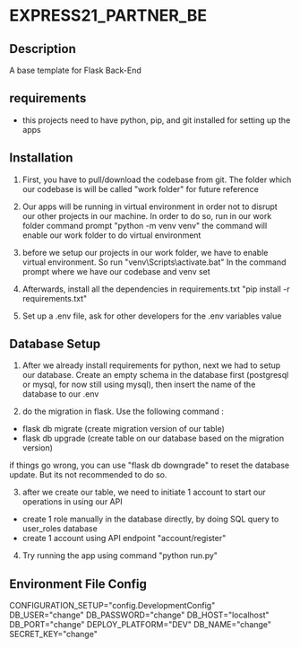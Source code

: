 # EXPRESS21_PARTNER_BE

## Description
A base template for Flask Back-End

## requirements
- this projects need to have python, pip, and git installed for setting up the apps

## Installation
1. First, you have to pull/download the codebase from git. The folder which our codebase is will be called "work folder" for future reference

2. Our apps will be running in virtual environment in order not to disrupt our other projects in our machine. In order to do so, run in our work folder command prompt
"python -m venv venv"
the command will enable our work folder to do virtual environment

3. before we setup our projects in our work folder, we have to enable virtual environment. So run
"venv\Scripts\activate.bat"
In the command prompt where we have our codebase and venv set

4. Afterwards, install all the dependencies in requirements.txt
"pip install -r requirements.txt"

5. Set up a .env file, ask for other developers for the .env variables value

## Database Setup

1. After we already install requirements for python, next we had to setup our database. Create an empty schema in the database first (postgresql or mysql, for now still using mysql), then insert the name of the database to our .env

2. do the migration in flask. Use the following command :
- flask db migrate (create migration version of our table)
- flask db upgrade (create table on our database based on the migration version)

if things go wrong, you can use "flask db downgrade" to reset the database update. But its not recommended to do so.

3. after we create our table, we need to initiate 1 account to start our operations in using our API
- create 1 role manually in the database directly, by doing SQL query to user_roles database
- create 1 account using API endpoint "account/register"

4. Try running the app using command
"python run.py"


## Environment File Config
CONFIGURATION_SETUP="config.DevelopmentConfig"
DB_USER="change"
DB_PASSWORD="change"
DB_HOST="localhost"
DB_PORT="change"
DEPLOY_PLATFORM="DEV"
DB_NAME="change"
SECRET_KEY="change"